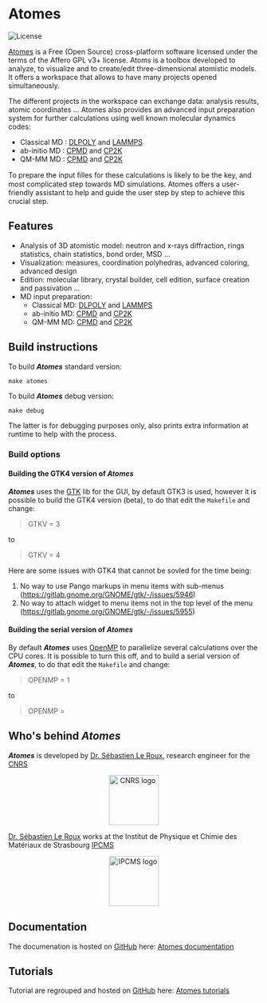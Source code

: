 # Atomes

![License][license]

[Atomes][atomes] is a Free (Open Source) cross-platform software licensed under the terms 
of the Affero GPL v3+ license. 
Atoms is a toolbox developed to analyze, to visualize and to create/edit three-dimensional atomistic models.
It offers a workspace that allows to have many projects opened simultaneously.

The different projects in the workspace can exchange data: analysis results, atomic coordinates ...
Atomes also provides an advanced input preparation system for further calculations using well known molecular dynamics codes:

- Classical MD : [DLPOLY][dlpoly] and [LAMMPS][lammps]
- ab-initio MD : [CPMD][cpmd] and [CP2K][cp2k]
- QM-MM MD : [CPMD][cpmd] and [CP2K][cp2k]

To prepare the input ﬁlles for these calculations is likely to be the key, and most complicated step towards MD simulations. 
Atomes offers a user-friendly assistant to help and guide the user step by step to achieve this crucial step.

## Features

  - Analysis of 3D atomistic model: neutron and x-rays diffraction, rings statistics, chain statistics, bond order, MSD ...
  - Visualization: measures, coordination polyhedras, advanced coloring, advanced design
  - Edition: molecular library, crystal builder, cell edition, surface creation and passivation ...
  - MD input preparation: 
	- Classical MD: [DLPOLY][dlpoly] and [LAMMPS][lammps]
	- ab-initio MD: [CPMD][cpmd] and [CP2K][cp2k]
	- QM-MM MD: [CPMD][cpmd] and [CP2K][cp2k]

## Build instructions

To build ***Atomes*** standard version: 

```
make atomes
```

To build ***Atomes*** debug version:

```
make debug
```

The latter is for debugging purposes only, also prints extra information at runtime to help with the process.

### Build options

#### Building the GTK4 version of ***Atomes***

***Atomes*** uses the [GTK][gtk] lib for the GUI, by default GTK3 is used, however it is possible to build the GTK4 version (beta), to do that edit the `Makefile` and change:

> GTKV = 3 

to 

> GTKV = 4

Here are some issues with GTK4 that cannot be sovled for the time being:
  1. No way to use Pango markups in menu items with sub-menus (https://gitlab.gnome.org/GNOME/gtk/-/issues/5946)
  2. No way to attach widget to menu items not in the top level of the menu (https://gitlab.gnome.org/GNOME/gtk/-/issues/5955)

#### Building the serial version of ***Atomes***

By default ***Atomes*** uses [OpenMP][openmp] to parallelize several calculations over the CPU cores. 
It is possible to turn this off, and to build a serial version of ***Atomes***, to do that edit the `Makefile` and change:

> OPENMP = 1

to

> OPENMP =


## Who's behind ***Atomes***


***Atomes*** is developed by [Dr. Sébastien Le Roux][slr], research engineer for the [CNRS][cnrs]

<p align="center">
  <a href="https://www.cnrs.fr/"><img width="100" src="https://www.cnrs.fr/themes/custom/cnrs/logo.svg" alt="CNRS logo" align="center"></a>
</p>

[Dr. Sébastien Le Roux][slr] works at the Institut de Physique et Chimie des Matériaux de Strasbourg [IPCMS][ipcms]

<p align="center">
  <a href="https://www.ipcms.fr/"><img width="100" src="https://www.ipcms.fr/wp-content/uploads/2020/09/cropped-dessin_logo_IPCMS_couleur_vectoriel_r%C3%A9%C3%A9quilibr%C3%A9-2.png" alt="IPCMS logo" align="center"></a>
</p>

## Documentation

The documenation is hosted on [GitHub][github] here: [Atomes documentation][atomes-doc]

## Tutorials

Tutorial are regrouped and hosted on [GitHub][github] here: [Atomes tutorials][atomes-tuto]

[license]:https://img.shields.io/badge/License-AGPL_v3%2B-blue
[slr]:https://www.ipcms.fr/sebastien-le-roux/
[cnrs]:https://www.cnrs.fr/
[ipcms]:https://www.ipcms.fr/
[github]:https://github.com/
[jekyll]:https://jekyllrb.com/
[atomes]:https://atomes.ipcms.fr/
[atomes-doc]:https://slookeur.github.io/Atomes-doc/
[atomes-tuto]:https://slookeur.github.io/Atomes-tuto/
[dlpoly]:https://www.scd.stfc.ac.uk/Pages/DL_POLY.aspx
[lammps]:https://lammps.sandia.gov/
[cpmd]:http://www.cpmd.org
[cp2k]:http://cp2k.berlios.de
[gtk]:https://www.gtk.org/
[openmp]:https://www.openmp.org/
